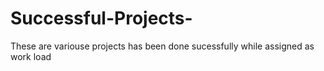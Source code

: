 # Successful-Projects-
These are variouse projects has been done sucessfully while assigned as work load 

